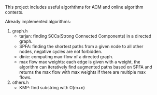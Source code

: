 This project includes useful algorhthms for ACM and online algorithm contests.

Already implemented algorithms:
1. graph.h
    * tarjan: finding SCCs(Strong Connected Components) in a directed graph.
    * SPFA: finding the shortest paths from a given node to all other nodes, negative cycles are not forbidden.
    * dinic: computing max-flow of a directed graph. 
    * max flow max weights: each edge is given with a weight, the algorithm can iteratively find augmented paths based on SPFA and returns the max flow with max weights if there are multiple max flows.
2. others.h   
    * KMP: find substring with O(m+n)

